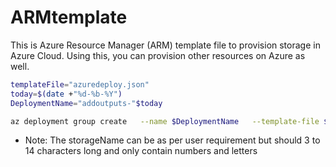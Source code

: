 # ARMtemplate
This is Azure Resource Manager (ARM) template file to provision storage in Azure Cloud. Using this, you can provision other resources on Azure as well.

```bash
templateFile="azuredeploy.json"
today=$(date +"%d-%b-%Y")
DeploymentName="addoutputs-"$today

az deployment group create   --name $DeploymentName   --template-file $templateFile   --parameters storageSKU=Standard_LRS storageName=azureqwerty123
```
* Note: The storageName can be as per user requirement but should 3 to 14 characters long and only contain numbers and letters